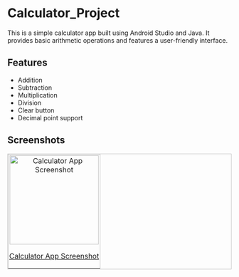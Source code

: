 # Calculator_Project

This is a simple calculator app built using Android Studio and Java. It provides basic arithmetic operations and features a user-friendly interface.

## Features

* Addition
* Subtraction
* Multiplication
* Division
* Clear button
* Decimal point support

## Screenshots

<div align="center">
<table border=0 style="border: 1.2px solid #c6c6c6 !important; border-spacing: 2px; width: auto !important;">
<tr><td valign=top style="border: 1.2px solid #c6c6c6 !important; padding: 2px !important;">
<a href="https://ibb.co/f1d6V4B" target="_blank">
<div align=center valign=top><img src="[https://i.ibb.co/f1d6V4B/calculator-screenshot.png](https://github.com/Tonmoy-Majumder/Calculator_Project/blob/main/Sreenshots/calculator_SS.jpg)" alt="Calculator App Screenshot" style="margin: 0px !important; height: 200px !important;">
<p>Calculator App Screenshot</p>
</div>
</a></td></tr><tr></tr></table></div>



